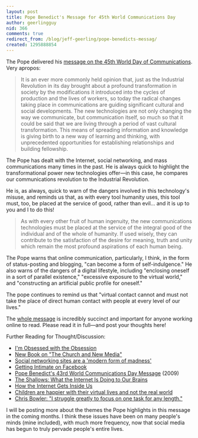 ```yaml
---
layout: post
title: Pope Benedict's Message for 45th World Communications Day
author: geerlingguy
nid: 366
comments: true
redirect_from: /blog/jeff-geerling/pope-benedicts-messag/
created: 1295888854
---
```

<p>The Pope delivered his <a href="http://www.vatican.va/holy_father/benedict_xvi/messages/communications/documents/hf_ben-xvi_mes_20110124_45th-world-communications-day_en.html">message on the 45th World Day of Communications</a>. Very apropos:</p>
<blockquote>
<p>It is an ever more commonly held opinion that, just as the Industrial Revolution in its day brought about a profound transformation in society by the modifications it introduced into the cycles of production and the lives of workers, so today the radical changes taking place in communications are guiding significant cultural and social developments. The new technologies are not only changing the way we communicate, but communication itself, so much so that it could be said that we are living through a period of vast cultural transformation. This means of spreading information and knowledge is giving birth to a new way of learning and thinking, with unprecedented opportunities for establishing relationships and building fellowship.</p>
</blockquote>
<p>The Pope has dealt with the Internet, social networking, and mass communications many times in the past. He is always quick to highlight the transformational power new technologies offer—in this case, he compares our communications revolution to the Industrial Revolution.</p>
<p>He is, as always, quick to warn of the dangers involved in this technology's misuse, and reminds us that, as with every tool humanity uses, this tool must, too, be placed at the service of good, rather than evil... and it is up to you and I to do this!</p>
<blockquote>
<p>As with every other fruit of human ingenuity, the new communications technologies must be placed at the service of the integral good of the individual and of the whole of humanity. If used wisely, they can contribute to the satisfaction of the desire for meaning, truth and unity which remain the most profound aspirations of each human being.</p>
</blockquote>
<p>The Pope warns that online communication, particularly, I think, in the form of status-posting and blogging, "can become a form of self-indulgence." He also warns of the dangers of a digital lifestyle, including "enclosing oneself in a sort of parallel existence," "excessive exposure to the virtual world," and "constructing an artificial public profile for oneself."</p>
<p>The pope continues to remind us that "virtual contact cannot and must not take the place of direct human contact with people at every level of our lives."</p>
<p>The <a href="http://www.vatican.va/holy_father/benedict_xvi/messages/communications/documents/hf_ben-xvi_mes_20110124_45th-world-communications-day_en.html">whole message</a> is incredibly succinct and important for anyone working online to read. Please read it in full—and post your thoughts here!</p>
<p>Further Reading for Thought/Discussion:</p>
<ul>
<li><a href="http://www.ncregister.com/blog/im-obsessed-with-the-obsession/">I'm Obsessed with the Obsession</a></li>
<li><a href="http://www.thinveil.net/2010/09/new-book-on-church-and-new-media.html">New Book on "The Church and New Media"</a>&nbsp;</li>
<li><a href="http://www.telegraph.co.uk/technology/twitter/8276948/Social-networking-sites-are-a-modern-form-of-madness.html">Social networking sites are a 'modern form of madness'</a></li>
<li><a href="http://www.ncregister.com/blog/getting-intimate-on-facebook/">Getting Intimate on Facebook</a></li>
<li><a href="http://www.vatican.va/holy_father/benedict_xvi/messages/communications/documents/hf_ben-xvi_mes_20090124_43rd-world-communications-day_en.html">Pope Benedict's 43rd World Communications Day Message</a>&nbsp;(2009)</li>
<li><a href="http://www.amazon.com/gp/product/0393072223?ie=UTF8&amp;tag=httpwwwmidw06-20&amp;linkCode=as2&amp;camp=1789&amp;creative=390957&amp;creativeASIN=0393072223">The Shallows: What the Internet Is Doing to Our Brains</a></li>
<li><a href="http://www.newyorker.com/arts/critics/atlarge/2011/02/14/110214crat_atlarge_gopnik?currentPage=all">How the Internet Gets Inside Us</a></li>
<li><a href="http://www.dailymail.co.uk/sciencetech/article-1354702/Children-happier-virtual-lives-real-world.html#ixzz1DU7JBBAw">Children are happier with their virtual lives and not the real world</a></li><li><a href="http://intrv.ws/post/4947359267/chris-bowler">Chris Bowler: "I struggle greatly to focus on one task for any length."</a></li>
</ul>
<p>I will be posting more about the themes the Pope highlights in this message in the coming months. I think these issues have been on many people's minds (mine included), with much more frequency, now that social media has begun to truly pervade people's entire lives.</p>
